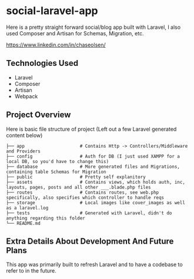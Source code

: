# social-laravel-app
Here is a pretty straight forward social/blog app built with Laravel, I also used Composer and Artisan for Schemas, Migration, etc.

https://www.linkedin.com/in/chaseolsen/

## Technologies Used

* Laravel
* Composer
* Artisan
* Webpack

## Project Overview

Here is basic file structure of project (Left out a few Laravel generated content below)

    ├── app                     # Contains Http -> Controllers/Middleware and Providers
    ├── config                  # Auth for DB (I just used XAMPP for a local DB, so you'd have to change this)
    ├── database                # More generated files and Migrations, containing table Schemas for Migration
    ├── public                  # Pretty self explanitory
    ├── assets                  # Contains views, which holds auth, inc, layouts, pages, posts and all other ___.blade.php files
    ├── routes                  # Contains routes, see web.php specifically, also specifies which controller to handle reqs
    ├── storage                 # Local images like cover_images as well as a laravel.log
    ├── tests                   # Generated with Laravel, didn't do anything regarding this folder
    └── README.md

## Extra Details About Development And Future Plans
This app was primarily built to refresh Laravel and to have a codebase to refer to in the future.
